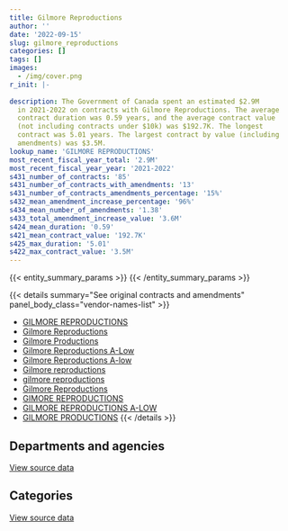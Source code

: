 ```yaml
---
title: Gilmore Reproductions
author: ''
date: '2022-09-15'
slug: gilmore_reproductions
categories: []
tags: []
images:
  - /img/cover.png
r_init: |-
  
description: The Government of Canada spent an estimated $2.9M
  in 2021-2022 on contracts with Gilmore Reproductions. The average
  contract duration was 0.59 years, and the average contract value
  (not including contracts under $10k) was $192.7K. The longest
  contract was 5.01 years. The largest contract by value (including
  amendments) was $3.5M.
lookup_name: 'GILMORE REPRODUCTIONS'
most_recent_fiscal_year_total: '2.9M'
most_recent_fiscal_year_year: '2021-2022'
s431_number_of_contracts: '85'
s431_number_of_contracts_with_amendments: '13'
s431_number_of_contracts_amendments_percentage: '15%'
s432_mean_amendment_increase_percentage: '96%'
s434_mean_number_of_amendments: '1.38'
s433_total_amendment_increase_value: '3.6M'
s424_mean_duration: '0.59'
s421_mean_contract_value: '192.7K'
s425_max_duration: '5.01'
s422_max_contract_value: '3.5M'
---
```


<script src="/rmarkdown-libs/htmlwidgets/htmlwidgets.js"></script>
<link href="/rmarkdown-libs/datatables-css/datatables-crosstalk.css" rel="stylesheet" />
<script src="/rmarkdown-libs/datatables-binding/datatables.js"></script>
<script src="/rmarkdown-libs/jquery/jquery-3.6.0.min.js"></script>
<link href="/rmarkdown-libs/dt-core-bootstrap/css/dataTables.bootstrap.min.css" rel="stylesheet" />
<link href="/rmarkdown-libs/dt-core-bootstrap/css/dataTables.bootstrap.extra.css" rel="stylesheet" />
<script src="/rmarkdown-libs/dt-core-bootstrap/js/jquery.dataTables.min.js"></script>
<script src="/rmarkdown-libs/dt-core-bootstrap/js/dataTables.bootstrap.min.js"></script>
<link href="/rmarkdown-libs/crosstalk/css/crosstalk.min.css" rel="stylesheet" />
<script src="/rmarkdown-libs/crosstalk/js/crosstalk.min.js"></script>
<script src="/rmarkdown-libs/htmlwidgets/htmlwidgets.js"></script>
<link href="/rmarkdown-libs/datatables-css/datatables-crosstalk.css" rel="stylesheet" />
<script src="/rmarkdown-libs/datatables-binding/datatables.js"></script>
<script src="/rmarkdown-libs/jquery/jquery-3.6.0.min.js"></script>
<link href="/rmarkdown-libs/dt-core-bootstrap/css/dataTables.bootstrap.min.css" rel="stylesheet" />
<link href="/rmarkdown-libs/dt-core-bootstrap/css/dataTables.bootstrap.extra.css" rel="stylesheet" />
<script src="/rmarkdown-libs/dt-core-bootstrap/js/jquery.dataTables.min.js"></script>
<script src="/rmarkdown-libs/dt-core-bootstrap/js/dataTables.bootstrap.min.js"></script>
<link href="/rmarkdown-libs/crosstalk/css/crosstalk.min.css" rel="stylesheet" />
<script src="/rmarkdown-libs/crosstalk/js/crosstalk.min.js"></script>

{{< entity_summary_params >}}
{{< /entity_summary_params >}}

{{< details summary="See original contracts and amendments" panel_body_class="vendor-names-list" >}}
- [GILMORE REPRODUCTIONS](https://search.open.canada.ca/en/ct/?sort=contract_value_f%20desc&page=1&search_text=%22GILMORE%20REPRODUCTIONS%22)
- [Gilmore Reproductions](https://search.open.canada.ca/en/ct/?sort=contract_value_f%20desc&page=1&search_text=%22Gilmore%20Reproductions%22)
- [Gilmore Productions](https://search.open.canada.ca/en/ct/?sort=contract_value_f%20desc&page=1&search_text=%22Gilmore%20Productions%22)
- [Gilmore Reproductions A-Low](https://search.open.canada.ca/en/ct/?sort=contract_value_f%20desc&page=1&search_text=%22Gilmore%20Reproductions%20A-Low%22)
- [Gilmore Reproductions A-low](https://search.open.canada.ca/en/ct/?sort=contract_value_f%20desc&page=1&search_text=%22Gilmore%20Reproductions%20A-low%22)
- [Gilmore reproductions](https://search.open.canada.ca/en/ct/?sort=contract_value_f%20desc&page=1&search_text=%22Gilmore%20reproductions%22)
- [gilmore reproductions](https://search.open.canada.ca/en/ct/?sort=contract_value_f%20desc&page=1&search_text=%22gilmore%20reproductions%22)
- [Gilmore Reproductions](https://search.open.canada.ca/en/ct/?sort=contract_value_f%20desc&page=1&search_text=%22Gilmore%20%20Reproductions%22)
- [GIMORE REPRODUCTIONS](https://search.open.canada.ca/en/ct/?sort=contract_value_f%20desc&page=1&search_text=%22GIMORE%20REPRODUCTIONS%22)
- [GILMORE REPRODUCTIONS A-LOW](https://search.open.canada.ca/en/ct/?sort=contract_value_f%20desc&page=1&search_text=%22GILMORE%20REPRODUCTIONS%20A-LOW%22)
- [GILMORE PRODUCTIONS](https://search.open.canada.ca/en/ct/?sort=contract_value_f%20desc&page=1&search_text=%22GILMORE%20PRODUCTIONS%22)
{{< /details >}}

## Departments and agencies

<div id="htmlwidget-1" style="width:100%;height:auto;" class="datatables html-widget"></div>
<script type="application/json" data-for="htmlwidget-1">{"x":{"style":"bootstrap","filter":"none","vertical":false,"data":[["<a href=\"/departments/aafc-aac/\">Agriculture and Agri-Food Canada<\/a>","<a href=\"/departments/cic/\">Immigration, Refugees and Citizenship Canada<\/a>","<a href=\"/departments/cra-arc/\">Canada Revenue Agency<\/a>","<a href=\"/departments/csps-efpc/\">Canada School of Public Service<\/a>","<a href=\"/departments/dfo-mpo/\">Fisheries and Oceans Canada<\/a>","<a href=\"/departments/dnd-mdn/\">National Defence<\/a>","<a href=\"/departments/ec/\">Environment and Climate Change Canada<\/a>","<a href=\"/departments/elections/\">Elections Canada<\/a>","<a href=\"/departments/fin/\">Department of Finance Canada<\/a>","<a href=\"/departments/hc-sc/\">Health Canada<\/a>","<a href=\"/departments/jus/\">Department of Justice Canada<\/a>","<a href=\"/departments/lac-bac/\">Library and Archives Canada<\/a>","<a href=\"/departments/nrcan-rncan/\">Natural Resources Canada<\/a>","<a href=\"/departments/pc/\">Parks Canada<\/a>","<a href=\"/departments/phac-aspc/\">Public Health Agency of Canada<\/a>","<a href=\"/departments/rcmp-grc/\">Royal Canadian Mounted Police<\/a>","<a href=\"/departments/statcan/\">Statistics Canada<\/a>","<a href=\"/departments/tbs-sct/\">Treasury Board of Canada Secretariat<\/a>","<a href=\"/departments/vac-acc/\">Veterans Affairs Canada<\/a>"],[null,507223.67,null,26042.88,74850.5,27025.08,null,207623.94,31001.55,null,null,null,2870.02,34676.38,16950,164755.25,71323.03,null,566650.48],[null,679113.3,10493.75,26114.23,34083.06,null,null,353391.73,null,39891.26,48822.51,null,10298.3,null,null,606002.39,53883.63,21637.24,592196.93],[15611.46,677257.8,null,9846.35,null,null,24384.18,660470.9,67090.36,42891.98,131325.39,null,39000.42,null,13887.7,1048297.98,337415,11788.16,614487.41],[null,677257.8,null,null,null,43061.36,null,367447.73,563447.8,null,19588.64,3361.92,null,10558.72,null,1048297.98,142304.29,null,35134.8]],"container":"<table class=\"table table-striped table-hover row-border order-column display\">\n  <thead>\n    <tr>\n      <th>Department<\/th>\n      <th>2018-2019<\/th>\n      <th>2019-2020<\/th>\n      <th>2020-2021<\/th>\n      <th>2021-2022<\/th>\n    <\/tr>\n  <\/thead>\n<\/table>","options":{"order":[[4,"desc"]],"pageLength":10,"autoWidth":true,"columnDefs":[{"targets":1,"render":"function(data, type, row, meta) {\n    return type !== 'display' ? data : DTWidget.formatCurrency(data, \"$\", 2, 3, \",\", \".\", true, null);\n  }"},{"targets":2,"render":"function(data, type, row, meta) {\n    return type !== 'display' ? data : DTWidget.formatCurrency(data, \"$\", 2, 3, \",\", \".\", true, null);\n  }"},{"targets":3,"render":"function(data, type, row, meta) {\n    return type !== 'display' ? data : DTWidget.formatCurrency(data, \"$\", 2, 3, \",\", \".\", true, null);\n  }"},{"targets":4,"render":"function(data, type, row, meta) {\n    return type !== 'display' ? data : DTWidget.formatCurrency(data, \"$\", 2, 3, \",\", \".\", true, null);\n  }"},{"width":"16%","targets":[1,2,3,4]},{"className":"dt-right","targets":[1,2,3,4]}],"orderClasses":false}},"evals":["options.columnDefs.0.render","options.columnDefs.1.render","options.columnDefs.2.render","options.columnDefs.3.render"],"jsHooks":[]}</script>
<p class="text-right">
<a href="https://github.com/GoC-Spending/contracts-data/tree/main/data/out/vendors/gilmore_reproductions/summary_by_fiscal_year_by_department.csv" class="source-data-link btn btn-link">View source data</a>
</p>

## Categories

<div id="htmlwidget-2" style="width:100%;height:auto;" class="datatables html-widget"></div>
<script type="application/json" data-for="htmlwidget-2">{"x":{"style":"bootstrap","filter":"none","vertical":false,"data":[["<a href=\"/categories/office_management/\">Office management<\/a>","<a href=\"/categories/professional_services/\">Professional services<\/a>","<a href=\"/categories/information_technology/\">Information technology<\/a>","<a href=\"/categories/industrial_products_and_services/\">Industrial products and services<\/a>"],[479097.36,1216887.11,24612.3,10396],[1172682.57,1303245.78,null,null],[2348372.05,1278106.88,null,67276.16],[2229841.33,680619.72,null,null]],"container":"<table class=\"table table-striped table-hover row-border order-column display\">\n  <thead>\n    <tr>\n      <th>Category<\/th>\n      <th>2018-2019<\/th>\n      <th>2019-2020<\/th>\n      <th>2020-2021<\/th>\n      <th>2021-2022<\/th>\n    <\/tr>\n  <\/thead>\n<\/table>","options":{"order":[[4,"desc"]],"dom":"t","pageLength":30,"autoWidth":true,"columnDefs":[{"targets":1,"render":"function(data, type, row, meta) {\n    return type !== 'display' ? data : DTWidget.formatCurrency(data, \"$\", 2, 3, \",\", \".\", true, null);\n  }"},{"targets":2,"render":"function(data, type, row, meta) {\n    return type !== 'display' ? data : DTWidget.formatCurrency(data, \"$\", 2, 3, \",\", \".\", true, null);\n  }"},{"targets":3,"render":"function(data, type, row, meta) {\n    return type !== 'display' ? data : DTWidget.formatCurrency(data, \"$\", 2, 3, \",\", \".\", true, null);\n  }"},{"targets":4,"render":"function(data, type, row, meta) {\n    return type !== 'display' ? data : DTWidget.formatCurrency(data, \"$\", 2, 3, \",\", \".\", true, null);\n  }"},{"width":"16%","targets":[1,2,3,4]},{"className":"dt-right","targets":[1,2,3,4]}],"orderClasses":false,"lengthMenu":[10,25,30,50,100]}},"evals":["options.columnDefs.0.render","options.columnDefs.1.render","options.columnDefs.2.render","options.columnDefs.3.render"],"jsHooks":[]}</script>
<p class="text-right">
<a href="https://github.com/GoC-Spending/contracts-data/tree/main/data/out/vendors/gilmore_reproductions/summary_by_fiscal_year_by_category.csv" class="source-data-link btn btn-link">View source data</a>
</p>
